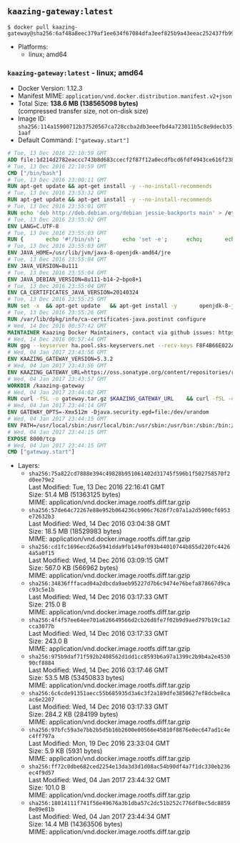## `kaazing-gateway:latest`

```console
$ docker pull kaazing-gateway@sha256:6af48a8eec379af1ee634f67084dfa3eef825b9a43eeac252437fb99cff17446
```

-	Platforms:
	-	linux; amd64

### `kaazing-gateway:latest` - linux; amd64

-	Docker Version: 1.12.3
-	Manifest MIME: `application/vnd.docker.distribution.manifest.v2+json`
-	Total Size: **138.6 MB (138565098 bytes)**  
	(compressed transfer size, not on-disk size)
-	Image ID: `sha256:114a15900712b37520567ca728ccba2db3eeefbd4a723011b5c8e9decb351aaf`
-	Default Command: `["gateway.start"]`

```dockerfile
# Tue, 13 Dec 2016 22:10:59 GMT
ADD file:1d214d2782eaccc743b8d683ccecf2f87f12a0ecdfbcd6fdf4943ce616f23870 in / 
# Tue, 13 Dec 2016 22:10:59 GMT
CMD ["/bin/bash"]
# Tue, 13 Dec 2016 23:00:11 GMT
RUN apt-get update && apt-get install -y --no-install-recommends 		ca-certificates 		curl 		wget 	&& rm -rf /var/lib/apt/lists/*
# Tue, 13 Dec 2016 23:53:32 GMT
RUN apt-get update && apt-get install -y --no-install-recommends 		bzip2 		unzip 		xz-utils 	&& rm -rf /var/lib/apt/lists/*
# Tue, 13 Dec 2016 23:55:01 GMT
RUN echo 'deb http://deb.debian.org/debian jessie-backports main' > /etc/apt/sources.list.d/jessie-backports.list
# Tue, 13 Dec 2016 23:55:02 GMT
ENV LANG=C.UTF-8
# Tue, 13 Dec 2016 23:55:03 GMT
RUN { 		echo '#!/bin/sh'; 		echo 'set -e'; 		echo; 		echo 'dirname "$(dirname "$(readlink -f "$(which javac || which java)")")"'; 	} > /usr/local/bin/docker-java-home 	&& chmod +x /usr/local/bin/docker-java-home
# Tue, 13 Dec 2016 23:55:03 GMT
ENV JAVA_HOME=/usr/lib/jvm/java-8-openjdk-amd64/jre
# Tue, 13 Dec 2016 23:55:04 GMT
ENV JAVA_VERSION=8u111
# Tue, 13 Dec 2016 23:55:04 GMT
ENV JAVA_DEBIAN_VERSION=8u111-b14-2~bpo8+1
# Tue, 13 Dec 2016 23:55:04 GMT
ENV CA_CERTIFICATES_JAVA_VERSION=20140324
# Tue, 13 Dec 2016 23:55:25 GMT
RUN set -x 	&& apt-get update 	&& apt-get install -y 		openjdk-8-jre-headless="$JAVA_DEBIAN_VERSION" 		ca-certificates-java="$CA_CERTIFICATES_JAVA_VERSION" 	&& rm -rf /var/lib/apt/lists/* 	&& [ "$JAVA_HOME" = "$(docker-java-home)" ]
# Tue, 13 Dec 2016 23:55:26 GMT
RUN /var/lib/dpkg/info/ca-certificates-java.postinst configure
# Wed, 14 Dec 2016 00:57:42 GMT
MAINTAINER Kaazing Docker Maintainers, contact via github issues: https://github.com/kaazing/gateway.docker/issues
# Wed, 14 Dec 2016 00:57:44 GMT
RUN gpg --keyserver ha.pool.sks-keyservers.net --recv-keys F8F4B66E022A4668E532DAC03AA0B82C385B4D59
# Wed, 04 Jan 2017 23:43:56 GMT
ENV KAAZING_GATEWAY_VERSION=5.3.2
# Wed, 04 Jan 2017 23:43:56 GMT
ENV KAAZING_GATEWAY_URL=https://oss.sonatype.org/content/repositories/releases/org/kaazing/gateway.distribution/5.3.2/gateway.distribution-5.3.2.tar.gz
# Wed, 04 Jan 2017 23:43:57 GMT
WORKDIR /kaazing-gateway
# Wed, 04 Jan 2017 23:44:02 GMT
RUN curl -fSL -o gateway.tar.gz $KAAZING_GATEWAY_URL 	&& curl -fSL -o gateway.tar.gz.asc ${KAAZING_GATEWAY_URL}.asc 	&& gpg --verify gateway.tar.gz.asc 	&& tar -xvf gateway.tar.gz --strip-components=1 	&& rm gateway.tar.gz*
# Wed, 04 Jan 2017 23:44:14 GMT
ENV GATEWAY_OPTS=-Xmx512m -Djava.security.egd=file:/dev/urandom
# Wed, 04 Jan 2017 23:44:15 GMT
ENV PATH=/usr/local/sbin:/usr/local/bin:/usr/sbin:/usr/bin:/sbin:/bin:/kaazing-gateway/bin
# Wed, 04 Jan 2017 23:44:15 GMT
EXPOSE 8000/tcp
# Wed, 04 Jan 2017 23:44:15 GMT
CMD ["gateway.start"]
```

-	Layers:
	-	`sha256:75a822cd7888e394c49828b951061402d31745f596b1f502758570f2d0ee79e2`  
		Last Modified: Tue, 13 Dec 2016 22:16:41 GMT  
		Size: 51.4 MB (51363125 bytes)  
		MIME: application/vnd.docker.image.rootfs.diff.tar.gzip
	-	`sha256:57de64c72267e88e952b064236cb906c7626f7c07a1a2d5900cf6953e72632b3`  
		Last Modified: Wed, 14 Dec 2016 03:04:38 GMT  
		Size: 18.5 MB (18529983 bytes)  
		MIME: application/vnd.docker.image.rootfs.diff.tar.gzip
	-	`sha256:cd1fc1696ecd26a5941dda9fb149af093b44010744b855d220fc44264a5a0f15`  
		Last Modified: Wed, 14 Dec 2016 03:09:15 GMT  
		Size: 567.0 KB (566962 bytes)  
		MIME: application/vnd.docker.image.rootfs.diff.tar.gzip
	-	`sha256:34836fffacad04a2dbcda9aeb95227d7b6c9474e76befa878667d9cac93c5e1b`  
		Last Modified: Wed, 14 Dec 2016 03:17:33 GMT  
		Size: 215.0 B  
		MIME: application/vnd.docker.image.rootfs.diff.tar.gzip
	-	`sha256:4f4f57ee64ee701a626649566d2cb26d8fe7f02b9d9aed797b19c1a2cca3077b`  
		Last Modified: Wed, 14 Dec 2016 03:17:33 GMT  
		Size: 243.0 B  
		MIME: application/vnd.docker.image.rootfs.diff.tar.gzip
	-	`sha256:975b9daf71f592b2408562d1dd1cc8593b6a97a1399c2b9b4a2e453090cf8884`  
		Last Modified: Wed, 14 Dec 2016 03:17:46 GMT  
		Size: 53.5 MB (53450833 bytes)  
		MIME: application/vnd.docker.image.rootfs.diff.tar.gzip
	-	`sha256:6c6cde91351aecc55b685935d3a6c3f2a189dfe3850627ef8dcbe8caac6e2207`  
		Last Modified: Wed, 14 Dec 2016 03:17:33 GMT  
		Size: 284.2 KB (284199 bytes)  
		MIME: application/vnd.docker.image.rootfs.diff.tar.gzip
	-	`sha256:97bfc59a3e7bb2b5d5b16b2600e00566e45810f8876e0ec647ad1c4ec4ff797a`  
		Last Modified: Mon, 19 Dec 2016 23:33:04 GMT  
		Size: 5.9 KB (5931 bytes)  
		MIME: application/vnd.docker.image.rootfs.diff.tar.gzip
	-	`sha256:ff72c0dbe682ced2254e13da3d3d1d08ac54b90df4a7f1dc330eb236ec4f9d57`  
		Last Modified: Wed, 04 Jan 2017 23:44:32 GMT  
		Size: 101.0 B  
		MIME: application/vnd.docker.image.rootfs.diff.tar.gzip
	-	`sha256:18014111f741f56e49676a3b1dba57c2dc51b252c776df8ec5dc88598e09e81b`  
		Last Modified: Wed, 04 Jan 2017 23:44:34 GMT  
		Size: 14.4 MB (14363506 bytes)  
		MIME: application/vnd.docker.image.rootfs.diff.tar.gzip

